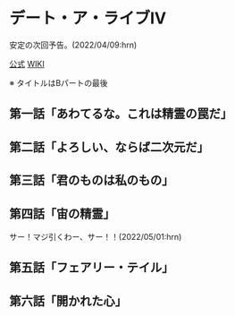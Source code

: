 # デート・ア・ライブⅣ

安定の次回予告。(2022/04/09:hrn)

[公式](https://date-a-live4th-anime.com/) 
[WIKI](https://ja.wikipedia.org/wiki/%E3%83%87%E3%83%BC%E3%83%88%E3%83%BB%E3%82%A2%E3%83%BB%E3%83%A9%E3%82%A4%E3%83%96) 

※ タイトルはBパートの最後

## 第一話「あわてるな。これは精霊の罠だ」

## 第二話「よろしい、ならば二次元だ」

## 第三話「君のものは私のもの」

## 第四話「宙の精霊」

サー！マジ引くわー、サー！！(2022/05/01:hrn)

## 第五話「フェアリー・テイル」

## 第六話「開かれた心」
